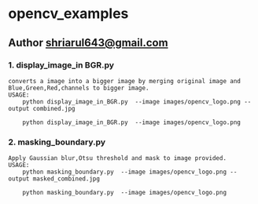 # opencv_examples

## Author shriarul643@gmail.com

### 1. display_image_in BGR.py
```
converts a image into a bigger image by merging original image and Blue,Green,Red,channels to bigger image.
USAGE:
	python display_image_in_BGR.py  --image images/opencv_logo.png --output combined.jpg
				
	python display_image_in_BGR.py  --image images/opencv_logo.png 
```
### 2. masking_boundary.py 
```
Apply Gaussian blur,Otsu threshold and mask to image provided.
USAGE: 
	python masking_boundary.py  --image images/opencv_logo.png --output masked_combined.jpg
	
	python masking_boundary.py  --image images/opencv_logo.png
```